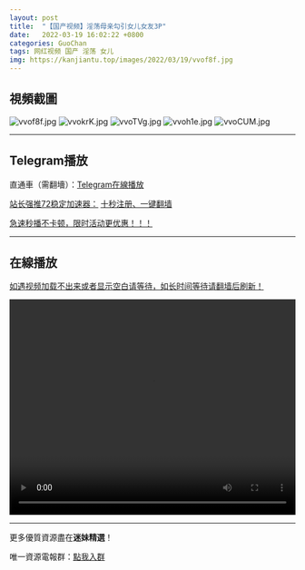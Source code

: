 ```yaml
---
layout: post
title:  "【国产视频】淫荡母亲勾引女儿女友3P"
date:   2022-03-19 16:02:22 +0800
categories: GuoChan
tags: 网红视频 国产 淫荡 女儿
img: https://kanjiantu.top/images/2022/03/19/vvof8f.jpg
---
```



## 視頻截圖

![vvof8f.jpg](https://kanjiantu.top/images/2022/03/19/vvof8f.jpg)
![vvokrK.jpg](https://kanjiantu.top/images/2022/03/19/vvokrK.jpg)
![vvoTVg.jpg](https://kanjiantu.top/images/2022/03/19/vvoTVg.jpg)
![vvoh1e.jpg](https://kanjiantu.top/images/2022/03/19/vvoh1e.jpg)
![vvoCUM.jpg](https://kanjiantu.top/images/2022/03/19/vvoCUM.jpg)

* * *
## Telegram播放

直通車（需翻墻）：[Telegram在線播放](https://t.me/mimeijingxuan/220)

<u>站长强推72稳定加速器：</u> [十秒注册、一键翻墙](https://www.mimei.blog/skip/vpn.html)


<u>急速秒播不卡顿，限时活动更优惠！！！</u>
* * *
## 在線播放
<u>如遇视频加载不出来或者显示空白请等待，如长时间等待请翻墙后刷新！</u>
<center><video src="https://cdn.publer.io/uploads/videos/62449baddb279776cfbee538/9431ae22e8d376f3114c2b15ef41f5b8.mp4" width="100%" height="380px" controls="controls"></video></center>


* * *
更多優質資源盡在**迷妹精選**！

唯一資源電報群：[點我入群](https://t.me/mimeijingxuan)


